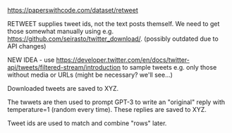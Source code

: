 https://paperswithcode.com/dataset/retweet

RETWEET supplies tweet ids, not the text posts themself. We need to get those somewhat manually using e.g. https://github.com/seirasto/twitter_download/. (possibly outdated due to API changes)

NEW IDEA - use https://developer.twitter.com/en/docs/twitter-api/tweets/filtered-stream/introduction to sample tweets e.g. only those without media or URLs (might be necessary? we'll see...)

Downloaded tweets are saved to XYZ.

The twwets are then used to prompt GPT-3 to write an "original" reply with temperature=1 (random every time). These replies are saved to XYZ.

Tweet ids are used to match and combine "rows" later.
